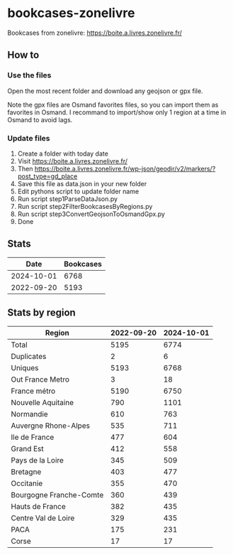 # bookcases-zonelivre

Bookcases from zonelivre: https://boite.a.livres.zonelivre.fr/

## How to

### Use the files

Open the most recent folder and download any geojson or gpx file.

Note the gpx files are Osmand favorites files, so you can import them as favorites in Osmand.
I recommand to import/show only 1 region at a time in Osmand to avoid lags.

### Update files

1. Create a folder with today date
2. Visit https://boite.a.livres.zonelivre.fr/
3. Then https://boite.a.livres.zonelivre.fr/wp-json/geodir/v2/markers/?post_type=gd_place
4. Save this file as data.json in your new folder
5. Edit pythons script to update folder name
6. Run script step1ParseDataJson.py
7. Run script step2FilterBookcasesByRegions.py
8. Run script step3ConvertGeojsonToOsmandGpx.py
9. Done

## Stats

|Date      |Bookcases|
|----------|---------|
|2024-10-01|     6768|
|2022-09-20|     5193|

## Stats by region 

|Region                 |2022-09-20|2024-10-01|
|-----------------------|----------|----------|
|Total                  |      5195|      6774|
|Duplicates             |         2|         6|
|Uniques                |      5193|      6768|
|Out France Metro       |         3|        18|
|France métro           |      5190|      6750|
|Nouvelle Aquitaine     |       790|      1101|
|Normandie              |       610|       763|
|Auvergne Rhone-Alpes   |       535|       711|
|Ile de France          |       477|       604|
|Grand Est              |       412|       558|
|Pays de la Loire       |       345|       509|
|Bretagne               |       403|       477|
|Occitanie              |       355|       470|
|Bourgogne Franche-Comte|       360|       439|
|Hauts de France        |       382|       435|
|Centre Val de Loire    |       329|       435|
|PACA                   |       175|       231|
|Corse                  |        17|        17|